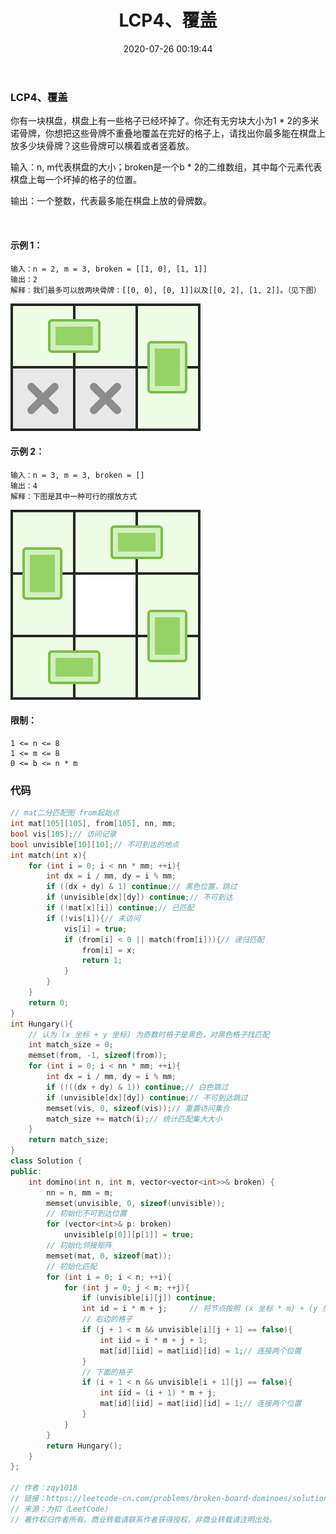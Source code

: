 ﻿---
title: LCP4、覆盖
categories:
- leetcode
tags:
  - null
date: 2020-07-26 00:19:44
---

### LCP4、覆盖
你有一块棋盘，棋盘上有一些格子已经坏掉了。你还有无穷块大小为1 * 2的多米诺骨牌，你想把这些骨牌不重叠地覆盖在完好的格子上，请找出你最多能在棋盘上放多少块骨牌？这些骨牌可以横着或者竖着放。


输入：n, m代表棋盘的大小；broken是一个b * 2的二维数组，其中每个元素代表棋盘上每一个坏掉的格子的位置。

输出：一个整数，代表最多能在棋盘上放的骨牌数。

 

#### 示例 1：
```
输入：n = 2, m = 3, broken = [[1, 0], [1, 1]]
输出：2
解释：我们最多可以放两块骨牌：[[0, 0], [0, 1]]以及[[0, 2], [1, 2]]。（见下图）
```

![tu](../../images/domino_example_1.jpg)
#### 示例 2：
```
输入：n = 3, m = 3, broken = []
输出：4
解释：下图是其中一种可行的摆放方式

```
![tu](../../images/domino_example_2.jpg)
#### 限制：
```
1 <= n <= 8
1 <= m <= 8
0 <= b <= n * m
```

### 代码
```C++
// mat二分匹配图 from起始点
int mat[105][105], from[105], nn, mm;
bool vis[105];// 访问记录
bool unvisible[10][10];// 不可到达的地点
int match(int x){
    for (int i = 0; i < nn * mm; ++i){
        int dx = i / mm, dy = i % mm;
        if ((dx + dy) & 1) continue;// 黑色位置，跳过
        if (unvisible[dx][dy]) continue;// 不可到达
        if (!mat[x][i]) continue;// 已匹配
        if (!vis[i]){// 未访问
            vis[i] = true;
            if (from[i] < 0 || match(from[i])){// 递归匹配
                from[i] = x;
                return 1;
            }
        }
    }
    return 0;
}
int Hungary(){
    // 认为 (x 坐标 + y 坐标) 为奇数时格子是黑色，对黑色格子找匹配
    int match_size = 0;
    memset(from, -1, sizeof(from));
    for (int i = 0; i < nn * mm; ++i){
        int dx = i / mm, dy = i % mm;
        if (!((dx + dy) & 1)) continue;// 白色跳过
        if (unvisible[dx][dy]) continue;// 不可到达跳过
        memset(vis, 0, sizeof(vis));// 重置访问集合
        match_size += match(i);// 统计匹配集大大小
    }
    return match_size;
}
class Solution {
public:
    int domino(int n, int m, vector<vector<int>>& broken) {
        nn = n, mm = m;
        memset(unvisible, 0, sizeof(unvisible));
        // 初始化不可到达位置
        for (vector<int>& p: broken)
            unvisible[p[0]][p[1]] = true;
        // 初始化邻接矩阵
        memset(mat, 0, sizeof(mat));
        // 初始化匹配
        for (int i = 0; i < n; ++i){
            for (int j = 0; j < m; ++j){
                if (unvisible[i][j]) continue;
                int id = i * m + j;     // 将节点按照 (x 坐标 * m) + (y 坐标) 编号
                // 右边的格子
                if (j + 1 < m && unvisible[i][j + 1] == false){
                    int iid = i * m + j + 1;
                    mat[id][iid] = mat[iid][id] = 1;// 连接两个位置
                }
                // 下面的格子
                if (i + 1 < n && unvisible[i + 1][j] == false){
                    int iid = (i + 1) * m + j;
                    mat[id][iid] = mat[iid][id] = 1;// 连接两个位置
                }
            }
        }
        return Hungary();
    }
};

// 作者：zqy1018
// 链接：https://leetcode-cn.com/problems/broken-board-dominoes/solution/c-er-fen-tu-zui-da-pi-pei-by-zqy1018/
// 来源：力扣（LeetCode）
// 著作权归作者所有。商业转载请联系作者获得授权，非商业转载请注明出处。
```